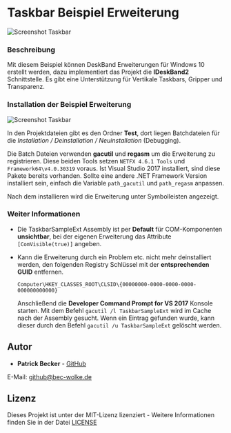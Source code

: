 # Taskbar Beispiel Erweiterung

![Screenshot Taskbar](https://raw.githubusercontent.com/patbec/TaskbarSampleExtension/master/screenshot-taskbar-sample.png)

### Beschreibung

Mit diesem Beispiel können DeskBand Erweiterungen für Windows 10 erstellt werden, dazu implementiert das Projekt die **IDeskBand2** Schnittstelle.
Es gibt eine Unterstützung für Vertikale Taskbars, Gripper und Transparenz.

### Installation der Beispiel Erweiterung

![Screenshot Taskbar](https://raw.githubusercontent.com/patbec/TaskbarSampleExtension/master/screenshot-taskbar-sample-install.png)

In den Projektdateien gibt es den Ordner **Test**, dort liegen Batchdateien für die _Installation / Deinstallation / Neuinstallation_ (Debugging).

Die Batch Dateien verwenden **gacutil** und **regasm** um die Erweiterung zu registrieren. Diese beiden Tools setzen `NETFX 4.6.1 Tools` und `Framework64\v4.0.30319` voraus. Ist Visual Studio 2017 installiert, sind diese Pakete bereits vorhanden.
Sollte eine andere .NET Framework Version installiert sein, einfach die Variable `path_gacutil` und `path_regasm` anpassen.

Nach dem installieren wird die Erweiterung unter Symbolleisten angezeigt.

### Weiter Informationen

- Die TaskbarSampleExt Assembly ist per **Default** für COM-Komponenten **unsichtbar**, bei der eigenen Erweiterung das Attribute `[ComVisible(true)]` angeben.


- Kann die Erweiterung durch ein Problem etc. nicht mehr deinstalliert werden, den folgenden Registry Schlüssel mit der **entsprechenden GUID** entfernen.
  ```
  Computer\HKEY_CLASSES_ROOT\CLSID\{00000000-0000-0000-0000-000000000000}
  ```

  Anschließend die **Developer Command Prompt for VS 2017** Konsole starten.
  Mit dem Befehl `gacutil /l TaskbarSampleExt` wird im Cache nach der Assembly gesucht.
  Wenn ein Eintrag gefunden wurde, kann dieser durch den Befehl `gacutil /u TaskbarSampleExt` gelöscht werden.

## Autor

* **Patrick Becker** - [GitHub](https://github.com/patbec)

E-Mail: [github@bec-wolke.de](mailto:github@bec-wolke.de)

## Lizenz

Dieses Projekt ist unter der MIT-Lizenz lizenziert - Weitere Informationen finden Sie in der Datei [LICENSE](LICENSE)

